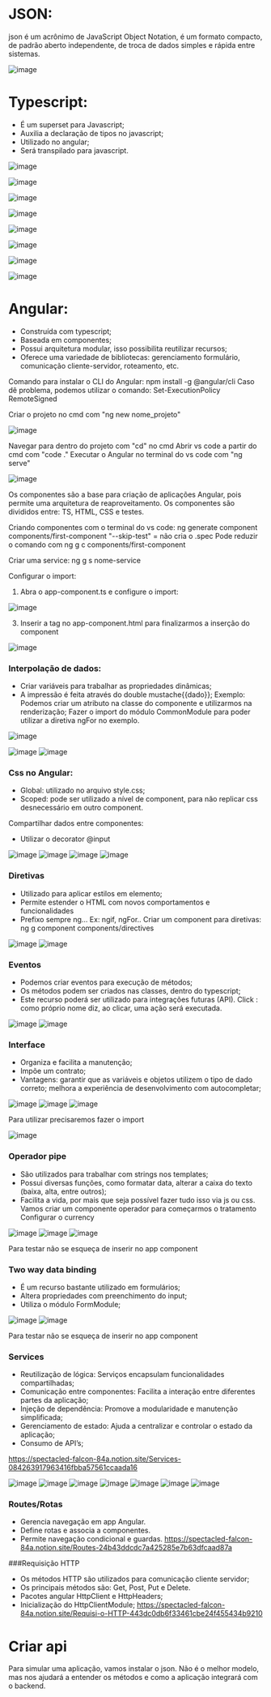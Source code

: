 # JSON:
json é um acrônimo de JavaScript Object Notation, é um formato compacto, de padrão aberto independente, 
de troca de dados simples e rápida entre sistemas.

![image](https://github.com/RafaelFCM/Microservices/assets/100213402/2e55b3bd-1da9-48a4-9018-bbd2151f1dcc)

# Typescript:
- É um superset para Javascript;
- Auxilia a declaração de tipos no javascript;
- Utilizado no angular;
- Será transpilado para javascript.

![image](https://github.com/RafaelFCM/Microservices/assets/100213402/baa9a21d-aa90-4ed9-b2d1-101e63be2caf)

![image](https://github.com/RafaelFCM/Microservices/assets/100213402/4e7c83ec-8f9e-4704-952c-b02b2f1f034a)

![image](https://github.com/RafaelFCM/Microservices/assets/100213402/e0bdce3d-57b6-4be8-a0b7-d2e04814ff81)  

![image](https://github.com/RafaelFCM/Microservices/assets/100213402/22cb8b56-4c2e-4ae5-bfc7-0cbc3d49f113)

![image](https://github.com/RafaelFCM/Microservices/assets/100213402/667c94fb-756b-47ba-9feb-7e1e643eabed)

![image](https://github.com/RafaelFCM/Microservices/assets/100213402/b97ac1db-d725-4c06-ad74-76703b6b575d)

![image](https://github.com/RafaelFCM/Microservices/assets/100213402/b4de36fe-bb1d-462d-9e25-a0cb30a0ab69)

![image](https://github.com/RafaelFCM/Microservices/assets/100213402/ae738724-3272-440c-ae28-596e592471e6)

# Angular:
- Construída com typescript; 
- Baseada em componentes; 
- Possui arquitetura modular, isso possibilita reutilizar recursos; 
- Oferece uma variedade de bibliotecas: gerenciamento formulário, comunicação cliente-servidor, roteamento, etc.

Comando para instalar o CLI do Angular:
npm install -g @angular/cli
Caso dê problema, podemos utilizar o comando:
Set-ExecutionPolicy RemoteSigned

Criar o projeto no cmd com "ng new nome_projeto"

![image](https://github.com/RafaelFCM/Microservices/assets/100213402/8b5b0166-16f0-4e5a-9c89-627e12b54ad7)

Navegar para dentro do projeto com "cd" no cmd
Abrir vs code a partir do cmd com "code ."
Executar o Angular no terminal do vs code com "ng serve"

![image](https://github.com/RafaelFCM/Microservices/assets/100213402/a99fec31-0284-4604-9971-ac014b6cddcc)

Os componentes são a base para criação de aplicações Angular, pois permite uma arquitetura de reaproveitamento.
Os componentes são divididos entre: TS, HTML, CSS e testes.

Criando componentes com o terminal do vs code: ng generate component components/first-component
"--skip-test" = não cria o .spec
Pode reduzir o comando com ng g c components/first-component

Criar uma service: ng g s nome-service

Configurar o import:
1. Abra o app-component.ts e configure o import:

![image](https://github.com/RafaelFCM/Microservices/assets/100213402/032b0cdc-88f9-463f-9315-88660fcddc6f)

3. Inserir a tag no app-component.html para finalizarmos a inserção do component

![image](https://github.com/RafaelFCM/Microservices/assets/100213402/d20ccef0-ca3c-433c-b969-3c6a7d242437)

### Interpolação de dados:
- Criar variáveis para trabalhar as propriedades dinâmicas;
- A impressão é feita através do double mustache{{dado}};
Exemplo: Podemos criar um atributo na classe do componente e utilizarmos na renderização;
Fazer o import do módulo CommonModule para poder utilizar a diretiva ngFor no exemplo.

![image](https://github.com/RafaelFCM/Microservices/assets/100213402/eaacf326-60ef-42f7-8e75-1a45c4564dfa)

![image](https://github.com/RafaelFCM/Microservices/assets/100213402/4e1e1d93-338b-40ff-8a80-b3de1ce8a734)
![image](https://github.com/RafaelFCM/Microservices/assets/100213402/01697bbd-ac7b-40dc-ba6c-81b1c0129cf6)

### Css no Angular:
- Global: utilizado no arquivo style.css;
- Scoped: pode ser utilizado a nível de component, para não replicar css
desnecessário em outro component.

Compartilhar dados entre componentes:
-  Utilizar o decorator @input

![image](https://github.com/RafaelFCM/Microservices/assets/100213402/652823cb-da26-4d7c-ab31-93f9ffb9fa57)
![image](https://github.com/RafaelFCM/Microservices/assets/100213402/9f46d575-3023-40bf-a8ce-6115397b6b42)
![image](https://github.com/RafaelFCM/Microservices/assets/100213402/515e2f69-0db5-4e7c-8455-0ca44d9d40a0)
![image](https://github.com/RafaelFCM/Microservices/assets/100213402/a0c4363e-352b-4d6e-a254-14910190878a)

### Diretivas
- Utilizado para aplicar estilos em elemento;
- Permite estender o HTML com novos comportamentos e funcionalidades
- Prefixo sempre ng… Ex: ngif, ngFor..
Criar um component para diretivas: ng g component components/directives

![image](https://github.com/RafaelFCM/Microservices/assets/100213402/fd1ac6a5-2d8f-4b96-90d0-8ab385668ab4)
![image](https://github.com/RafaelFCM/Microservices/assets/100213402/01d5036b-f938-44fa-933e-42018aa0dae4)

### Eventos
- Podemos criar eventos para execução de métodos;
- Os métodos podem ser criados nas classes, dentro do typescript;
- Este recurso poderá ser utilizado para integrações futuras (API).
Click : como próprio nome diz, ao clicar, uma ação será executada.

![image](https://github.com/RafaelFCM/Microservices/assets/100213402/aa6c4102-25fa-4344-b490-a9414f0b9633)
![image](https://github.com/RafaelFCM/Microservices/assets/100213402/e3d5804e-44f8-4d7a-ad17-92a82ebcdb2c)

### Interface
- Organiza e facilita a manutenção;
- Impõe um contrato;
- Vantagens: garantir que as variáveis e objetos utilizem o tipo de dado correto; melhora a experiência de desenvolvimento com autocompletar;

![image](https://github.com/RafaelFCM/Microservices/assets/100213402/dfe2211d-2cdf-4c26-923c-5f7eb189018d)
![image](https://github.com/RafaelFCM/Microservices/assets/100213402/1861abad-8bbb-403a-8406-26873543c2ca)
![image](https://github.com/RafaelFCM/Microservices/assets/100213402/895b6deb-19fb-4042-b0ef-5e87c72f96ff)

Para utilizar precisaremos fazer o import 

![image](https://github.com/RafaelFCM/Microservices/assets/100213402/c888a376-f230-43e8-b364-1e9f7e347ae4)

### Operador pipe
- São utilizados para trabalhar com strings nos templates;
- Possui diversas funções, como formatar data, alterar a caixa do texto (baixa, alta, entre outros);
- Facilita a vida, por mais que seja possível fazer tudo isso via js ou css.
Vamos criar um componente operador para começarmos o tratamento
Configurar o currency 

![image](https://github.com/RafaelFCM/Microservices/assets/100213402/9566fef1-7379-443a-b364-e1003bacbcdb)
![image](https://github.com/RafaelFCM/Microservices/assets/100213402/c1fc2a1a-b359-431c-9b5a-6006c0dd778f)
![image](https://github.com/RafaelFCM/Microservices/assets/100213402/b555b19e-7031-4d18-9ab8-7f656816bf75)

Para testar não se esqueça de inserir no app component

### Two way data binding
- É um recurso bastante utilizado em formulários;
- Altera propriedades com preenchimento do input;
- Utiliza o módulo FormModule;

![image](https://github.com/RafaelFCM/Microservices/assets/100213402/6ba112f1-4b09-403f-96b1-2b014ea89f54)
![image](https://github.com/RafaelFCM/Microservices/assets/100213402/70c2b53b-1061-4d86-a06a-ecaf6b0b150b)

Para testar não se esqueça de inserir no app component

### Services
- Reutilização de lógica: Serviços encapsulam funcionalidades compartilhadas;
- Comunicação entre componentes: Facilita a interação entre diferentes partes da aplicação;
- Injeção de dependência: Promove a modularidade e manutenção simplificada;
- Gerenciamento de estado: Ajuda a centralizar e controlar o estado da aplicação;
- Consumo de API’s;
  
https://spectacled-falcon-84a.notion.site/Services-084263917963416fbba57561ccaada16


![image](https://github.com/RafaelFCM/Microservices/assets/100213402/8cb3041f-a309-49fe-8415-8b319c77091e)
![image](https://github.com/RafaelFCM/Microservices/assets/100213402/df65ce98-8da2-48ee-8495-ba09767086ef)
![image](https://github.com/RafaelFCM/Microservices/assets/100213402/e21fbb75-bc8d-4247-b479-24aba7b207d8)
![image](https://github.com/RafaelFCM/Microservices/assets/100213402/0118fefc-f861-400d-926e-40db7d4f3d21)
![image](https://github.com/RafaelFCM/Microservices/assets/100213402/7595708a-f2e1-45ae-b17d-7ec44679e2fa)
![image](https://github.com/RafaelFCM/Microservices/assets/100213402/0322107e-efa9-4120-af0f-c1e1490af5c8)
![image](https://github.com/RafaelFCM/Microservices/assets/100213402/b7ffc2e5-f44b-439b-8f7f-88d5af7fa0a3)


### Routes/Rotas
- Gerencia navegação em app Angular.
- Define rotas e associa a componentes.
- Permite navegação condicional e guardas.
https://spectacled-falcon-84a.notion.site/Routes-24b43ddcdc7a425285e7b63dfcaad87a



###Requisição HTTP 
- Os métodos HTTP são utilizados para comunicação cliente servidor;
- Os principais métodos são: Get, Post, Put e Delete.
- Pacotes angular HttpClient e HttpHeaders;
- Inicialização do HttpClientModule;
https://spectacled-falcon-84a.notion.site/Requisi-o-HTTP-443dc0db6f33461cbe24f455434b9210

# Criar api

Para simular uma aplicação, vamos instalar o json. Não é o melhor modelo, mas nos ajudará a entender os métodos e como a aplicação integrará com o backend.



